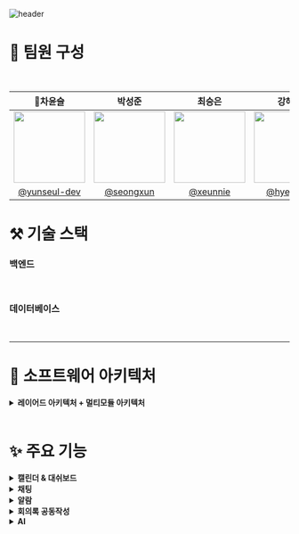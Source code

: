
![header](https://capsule-render.vercel.app/api?type=venom&color=auto&height=300&section=header&text=CalIT&fontSize=50&desc=📆Optimize%20Your%20Workspace%20Scrum%20Management&descAlignY=60)

# 👀 팀원 구성

<br>

|                    **👑차윤슬**                      |                  **박성준**                   |                 **최승은**                  |                     **강혜정**                     |             **지연희**              |
|:------------------------------------------------:|:------------------------------------------:|:----------------------------------------:|:-----------------------------------------------:|:--------------------------------:|
| <img src="https://github.com/user-attachments/assets/8d255376-5ae9-4685-8f11-cd4b18a4bb55" width="128px"/> | <img src="https://github.com/user-attachments/assets/f49055cf-2b4d-41ac-bb7d-98b47d257c4b" width="128px"/> | <img src="https://github.com/user-attachments/assets/21e6cee5-c2f0-4c94-9a0a-938053c5342b" width="128px"/> | <img src="https://github.com/user-attachments/assets/813020ee-ef97-4f44-becd-38ef55a778b1" width="128px"/> | <img src="https://github.com/user-attachments/assets/cefb90f7-237b-4613-b6e2-89e1c40c00f3" width="128px"/> |
| [@yunseul-dev](https://github.com/yunseul-dev) | [@seongxun](https://github.com/seongxun) | [@xeunnie](https://github.com/xeunnie) | [ @hyejeung](https://github.com/hyejeung) | [@Aqulog](https://github.com/Aqulog) |



# ⚒️ 기술 스택



### 백엔드
<img src="https://img.shields.io/badge/SpringBoot-181717?style=flat&logo=SpringBoot&logoColor=6DB33F&color=white" alt=""> <img src="https://img.shields.io/badge/Spring_Security-181717?style=flat&logo=SpringSecurity&logoColor=6DB33F&color=white" alt=""> <img src="https://img.shields.io/badge/JSON_Web_Tokens-181717?style=flat&logo=JSONWebTokens&logoColor=000000&color=white" alt=""> <img src="https://img.shields.io/badge/Spring-181717?style=flat&logo=Spring&logoColor=6DB33F&color=white" alt=""> <img src="https://img.shields.io/badge/Spring_Batch-181717?style=flat&logo=Spring&logoColor=6DB33F&color=white" alt=""> <img src="https://img.shields.io/badge/Apache_Kafka-181717?style=flat&logo=ApacheKafka&logoColor=231F20&color=white" alt=""> <img src="https://img.shields.io/badge/n8n-181717?style=flat&logo=n8n&logoColor=0F74E2&color=white" alt=""> <img src="https://img.shields.io/badge/Redis-181717?style=flat&logo=Redis&logoColor=DC382D&color=white" alt="">
### 데이터베이스
<img src="https://img.shields.io/badge/MariaDB-181717?style=flat&logo=MariaDB&logoColor=003545&color=white" alt=""> <img src="https://img.shields.io/badge/PostgreSQL-181717?style=flat&logo=PostgreSQL&logoColor=336791&color=white" alt=""> 


---



# 🎯 소프트웨어 아키텍처
<details>
  <summary><b>레이어드 아키텍처 + 멀티모듈 아키텍처</b></summary>
  
## 레이어드 아키텍처(Layerd Architecture)
  
  > 레이어드 아키텍처는 소프트웨어를 여러 계층으로 나누어 설계하는 방식입니다. 각 레이어는 정해진 역할을 가집니다.

1. 레이어 간의 책임이 명확하게 분리되어 있어 코드 변경 시 영향 범위를 최소화할 수 있습니다.
2. 레이어 간의 의존 흐름이 일정하여 새로운 기능 개발 시 통일된 프로세스로 빠르게 개발할 수 있었습니다.

<br/>

## 멀티모듈 아키텍처(MultyModule Architecture)
  
> 멀티모듈 아키텍처는 여러 개의 작은 단위 모듈로 소프트웨어를 나누어 설계하는 방식입니다. 각 모듈은 독립적으로 개발되고 배포될 수 있으며, 모듈 간 재사용성을 높여 전체 시스템의 복잡성을 효율적으로 관리할 수 있습니다.

1. 공통 모듈을 여러 프로젝트에서 재사용할 수 있어 코드 중복을 줄일 수 있습니다.
2. 각 모듈이 독립적으로 개발되고 배포될 수 있어 개발 및 테스트의 효율성이 향상됩니다.
3. 기존 모듈을 확장하기 쉽기 때문에 전체 시스템의 복잡성을 효율적으로 관리 가능합니다.

### 1. 멀티모듈 아키텍처 도입 배경 
 프로젝트 초기에는 모든 기능이 단일 모듈로 구성되어 있었습니다. 하지만, 기능이 다양해지고 서버의 역할이 분리될 필요가 생기면서, 각각의 책임에 맞게 모듈을 분리해야 했습니다. 따라서, 프로젝트를 Batch, Common, API-Server라는 세 모듈로 나누었습니다.


![image](https://github.com/user-attachments/assets/4a9a9fa4-4c33-42a4-b97a-27d22d961a3a)

 
### 2. 모듈 구성 및 역할
- **Common 모듈** <br/>
  공통적으로 사용되는 코드와 설정을 관리합니다. 주로 데이터베이스 관련 설정, 공통 유틸리티 클래스 등이 포함되어 있습니다.
- **API-Server 모듈** <br/>
  사용자 요청을 처리하고, 실시간 SSE 알람을 제공하는 등 웹 애플리케이션의 중심이 되는 모듈입니다. 스프링 부트 웹 의존성을 가지고 있어 SSE 알람 서비스를 구현할 수 있습니다.
- **Batch 모듈** <br/>
   일정 작업을 주기적으로 실행하는 서버로, 리마인드 알람 작업 등 배치 처리를 담당합니다. 스프링 배치를 사용하여 멀티 스레드 기반으로 작업을 효율적으로 처리하고, 한 번 실행된 후 종료됩니다.

### 3. 주요 이슈 및 해결 방안

> 멀티모듈화를 진행하면서 SSE 알람 서비스의 의존성 문제가 있었습니다. SseEmitter 클래스를 사용하기 위해서는 spring-boot-web 의존성이 필요했으나, 이 의존성은 배치 모듈의 특성과 맞지 않았습니다. 

이 문제를 해결하기 위해 SSE 알람 전송 로직은 API-Server 모듈에 남겨두어 클라이언트와의 실시간 통신을 유지할 수 있도록 했습니다. 또한 모듈 간 결합도를 낮추기 위해 **Kafka를 사용하여 모듈 간 메시지를 전달하는 구조**를 도입했습니다. Batch 모듈에서 알람 메시지를 Kafka를 통해 전달하면, API-Server 모듈이 이를 수신하여 적절한 SSE 알람을 클라이언트에게 보냅니다. 이를 통해 모듈 간 결합도를 낮추고, 새로운 기능이 추가되더라도 서로의 변경에 영향을 덜 받도록 설계할 수 있었습니다.

### 4. 구조 개선의 효과

- **유지보수성 및 확장성 증가** <br/>
  각 모듈이 독립적으로 개발 및 확장할 수 있는 구조로 변경되었습니다.

- **결합도 감소** <br/>
  모듈 간 의존성을 줄여 변경에 유연하게 대응할 수 있었습니다.

- **성능 최적화** <br/>
  Batch 모듈은 멀티 스레드를 활용한 배치 작업으로 리소스 사용을 최적화하고, API-Server 모듈은 실시간 통신을 유지하는 구조로 설계하여 성능을 개선했습니다.

<br/>

## 레이어드 아키텍처 + 멀티모듈 아키텍처
레이어드 아키텍처를 기반으로 API 서버와 공통 모듈로 구성된 멀티 모듈 구조를 채택 함으로써 API 서버는 주요 비즈니스 로직을 담당하고, 공통 모듈은 엔티티와 같은 재사용 가능한 컴포넌트를 관리하여 모듈 간의 중복을 줄이고 코드의 재사용성을 높였습니다.


</details>


<br>

# ✨ 주요 기능
<details>
  <summary><b>캘린더 & 대쉬보드</b></summary>
  <div markdown="1">

![image](https://github.com/user-attachments/assets/4f08ce80-c1fc-4777-ae44-edef10c648ad)


## 조회 기능 개선: JPQL에서 QueryDSL로의 전환

> 캘린더와 대시보드에서는 스프린트, 태스크, 회의 등 다양한 상황으로 조회가 필요했습니다. 조회 기능을 개선하기 위해 기존 JPQL 코드를 QueryDSL로 리팩토링하여 동적 쿼리를 적용함으로써, 코드의 가독성과 성능을 모두 향상시켰습니다.

### QueryDSL 전환의 장점

1. **동적 쿼리 작성 용이**
    
    QueryDSL은 코드 기반으로 쿼리를 작성하기 때문에, 조건에 따라 유연하게 동적 쿼리를 생성할 수 있습니다. 이를 통해 복잡한 조회 조건을 쉽게 처리할 수 있으며, 코드의 가독성도 높아집니다.
    
2. **컴파일 타임 안전성**
    
    JPQL은 문자열 기반이므로 런타임 오류가 발생할 가능성이 높습니다. 반면, QueryDSL은 Java 코드로 작성되기 때문에, 쿼리 작성 시점에 컴파일 타임에서 오류를 감지할 수 있기 때문에 코드의 안정성을 강화할 수 있습니다.
    
3. **복잡한 조인 처리의 간결화**
    
    QueryDSL은 엔티티 간의 조인이나 서브쿼리를 쉽게 표현할 수 있어, 복잡한 조회 로직을 간결하게 작성할 수 있습니다.
    
4. **N+1 문제 해결**
    
    QueryDSL을 사용하면 **페치 조인(Fetch Join)**을 통해 연관된 엔티티를 한 번의 쿼리로 함께 조회할 수 있습니다. 이를 통해 JPQL에서 자주 발생하는 N+1 문제를 방지하고, 데이터베이스 접근 횟수를 줄여 성능을 더욱 최적화할 수 있습니다.
    

### 성능 개선 사항

- **불필요한 데이터 조회 최소화**
    
    QueryDSL로 리팩토링하면서, 필요한 필드만 선택적으로 조회하도록 최적화했습니다. 이를 통해 데이터 전송량을 줄이고, 데이터베이스의 부하를 줄일 수 있었습니다.
    
- **쿼리 성능 향상 및 N+1 문제 해결**
    
    동적 쿼리를 작성할 때 조건을 유연하게 추가하고, 페치 조인을 사용해 연관된 엔티티를 한 번의 쿼리로 조회하여 N+1 문제를 해결했습니다. 그 결과, 조회 기능의 응답 속도가 크게 향상되었습니다.

  </div>
</details>

<details>
  <summary><b>채팅</b></summary>
  <div markdown="1">

### 1. WebSocket & STOMP
#### **사용 기술 및 적용 이유**

![stomp](https://github.com/user-attachments/assets/d546f308-987a-4ba3-8011-973d94144a63)

<br>

**WebSocket:** 실시간 양방향 통신을 지원하여, 채팅 시스템에서 사용자 간 빠르고 지속적인 메시지 교환이 가능합니다. <br>
**STOMP (Simple Text Oriented Messaging Protocol):** WebSocket 위에서 동작하는 메시징 프로토콜로, 메시지 라우팅을 유연하게 설정할 수 있습니다. **채팅방 ID**를 포함한 경로를 통해 각 채팅방의 구독자들에게 메시지를 정확하게 전달하는 데 활용됩니다.

#### 적용 예시

채팅방마다 `/sub/room/{chatRoomId}` 형식으로 구독 경로를 설정하여, 해당 채팅방에 속한 사용자들이 메시지를 실시간으로 주고받을 수 있게 하였습니다.
### 2. 메시지 전송 흐름
#### **메시지 처리 방식**

**웹소켓을 통한 전송:** 사용자가 웹소켓을 통해 특정 경로로 메시지를 전송합니다. <br>
**인메모리 브로커:** 전송된 메시지는 인메모리 브로커에서 카프카 프로듀서로 전달됩니다. <br>
**카프카 토픽 저장:** 프로듀서는 메시지를 토픽에 직렬화하여 저장합니다. <br>
**컨슈머 메시지 처리:** 컨슈머는 해당 토픽에서 메시지를 읽고 역직렬화한 후 다시 인메모리 브로커로 전달합니다. <br>
**구독자에게 메시지 전달:** 브로커는 메시지를 구독 경로에 맞춰 구독자들에게 실시간으로 전달합니다. <br>

### 3. Kafka
#### **사용 기술 및 적용 이유**

![kafka](https://github.com/user-attachments/assets/213ce4a8-202b-479d-b010-1607480929e5)

<br>

**확장성 및 신뢰성:** STOMP 기반의 세션 관리는 단일 서버 환경에서는 한계가 있었습니다. 다중 서버 환경에서 메시지 손실과 확장성 문제를 해결하기 위해 **Kafka**를 도입하였습니다. Kafka는 사용자가 다른 서버에 접속해도 메시지를 안정적으로 전달받을 수 있도록 해줍니다. <br>
**세션 관리:** 여러 서버를 운영하는 환경에서 Kafka를 통해 서버 간 세션을 관리하여, 메시지의 일관성과 신뢰성을 보장하였습니다.

#### 적용 예시
Kafka의 Pub-Sub 모델을 활용하여 동일한 토픽을 구독한 클라이언트들에게 안정적으로 메시지를 전송하고, 여러 서버 간의 세션 관리 문제를 해결하였습니다.

### 4. 개선 사항
#### Kafka 도입 후 성능 개선

STOMP만으로 운영 시 발생할 수 있는 확장성 문제와 메시지 손실 문제를 해결하였습니다. Kafka의 Pub-Sub 모델을 통해 서버 간 세션을 안정적으로 관리할 수 있었으며, 메시지 전송의 신뢰성을 크게 높였습니다.
    
  </div>
</details>
<details>
  <summary><b>알람</b></summary>
  <div markdown="1">


## Spring Batch를 통한 알람 기능 개선

> 기존에는 **`@Scheduled`** 어노테이션을 사용한 스케줄링 방식으로 리마인드 알람을 구현했지만, 서버 부하와 메모리 사용량 증가로 인해 안정적인 서비스 제공에 어려움이 있었습니다. 이를 해결하기 위해 Spring Batch를 도입하여 알람 기능을 개선했습니다.

### 배치 적용 후 개선 사항

1. **역할 분리**
    
    Spring Batch의 Job, Step, Chunk 구조를 사용하여 리마인드 알람 기능을 단계별로 구현했습니다. 각 알람 유형(회의, 스프린트, 태스크)에 대해 독립적인 배치 작업을 설정하여 관리함으로써 코드의 책임을 명확히 하고 작업의 독립성을 유지했습니다.
    
    - **ItemReader**: 데이터베이스에서 회의, 스프린트, 태스크의 마감일 기준으로 알람 대상 데이터를 조회합니다.
    - **ItemProcessor**: 데이터를 검증하고 알람 메시지에 필요한 정보를 가공하여, 알람 시점에 맞는 데이터를 설정합니다.
    - **ItemWriter**: 가공된 데이터를 Kafka를 통해 **`reminder-alarm`** 토픽으로 전송하여 알람 메시지를 처리합니다.
2. **부하 분산**
    - 알람 처리 로직을 독립적인 배치 서버로 분리해 메인 서버의 부하를 줄이고, 작업 분산을 통해 안정적인 서비스를 제공했습니다.
    - 배치 서버에서 발생하는 오류가 메인 서버에 미치는 영향을 최소화했습니다.
3. **확장성 강화**
    - Spring Batch는 배치 모듈에서 알람 메시지를 Kafka를 통해 API 서버로 전달하고, API 서버는 클라이언트에게 알람을 전송합니다.
    - 이는 배치 모듈과 실시간 알람 처리(SSE Emitter)의 의존성 문제를 해결하고, 모듈 간 결합도를 낮춰 확장성과 유연성을 높였습니다.
4. **Kubernetes CronJob을 통한 배치 스케줄링**
    - Kubernetes 환경에서 Spring Batch 작업을 주기적으로 실행하기 위해 CronJob을 사용했습니다.
    - CronJob을 통해 배치 작업을 정기적으로 실행하여 특정 시간에 맞춰 알람 기능을 수행했습니다.
  
   <img src="https://github.com/user-attachments/assets/c9c8d171-0eec-4994-8191-61fbcf3b764e" width="800" heigh="400" />


  
### 배치 적용 후 성능 비교

프로메테우스와 그라파나로 모니터링한 결과, 도입 전에는 알람 발생 시 CPU 사용량이 급증했으나, 도입 후에는 API 서버의 CPU 사용량이 감소하고 배치 서버에 부하가 분산되는 것을 확인할 수 있었습니다. 

**[배치 도입 전 테스트 결과]**

![image](https://github.com/user-attachments/assets/5677f68a-c56b-4199-97b9-fb4fce7e5469)

**[배치 도입 후 테스트 결과]**
![image](https://github.com/user-attachments/assets/bb925ba8-b415-4a81-b41c-609c2210672b)

- 분산 처리 환경을 구축한 결과, 배치 작업 중에도 다른 API 요청에 영향을 주지 않고 서버의 안정성을 유지할 수 있었습니다.
- 멀티스레드를 활용해 병렬 처리한 결과 알람 처리 속도를 11% 향상시켜 전반적인 시스템 성능을 최적화했습니다.


  </div>
</details>
<details>
  <summary><b>회의록 공동작성</b></summary>
  <div markdown="1">

## 1. Redis

### 인메모리 데이터베이스
- **Redis**는 디스크 기반의 RDB와 달리 **인메모리**에서 데이터를 처리하여 **훨씬 빠른 성능**을 제공합니다.
- 일반적인 인메모리 DB와 달리 Redis는 **영속성**을 지원하여, 장애 발생 시에도 데이터를 복구할 수 있습니다.

### 회의록 공동작성 기능에 Redis 적용 이유
- **빠른 읽기 작업**이 중요한 실시간 공동 작성 환경에 적합해서 선택하였습니다.

### Lookaside 캐시 패턴
- **캐시에서 먼저 데이터를 조회**하고, 데이터가 없을 경우 DB에서 조회하여 캐시에 저장하는 방식입니다.
- 반복적인 읽기 작업에서 **성능 향상**을 기대할 수 있으며, **DB 조회 빈도**를 줄여, 캐시를 활용한 효율적인 읽기 작업이 가능합니다.

## 2. Kafka

### 세션 관리 기능
- 서버를 2대 운영하는 환경에서 **Kafka**를 활용하여 세션 관리 기능을 구현하였습니다.
- 클라이언트 간의 원활한 통신을 위해 Kafka를 선택하였으며, **Pub-Sub 모델**을 기반으로 클라이언트 간에 메시지를 주고받습니다.

### Kafka의 장점
- 동일한 **토픽을 구독한 클라이언트들**에게 메시지를 전송하여, **메시지의 일관성**과 **신뢰성**을 보장합니다.
- **서버 간 세션 연결**를 유지할 수 있습니다.

## 3. 시스템 구성도

- **서버 간 세션 연결** 을 위해 kafka 를 활용해 클라이언트간의 연결을 유지시켰습니다.
- **성능 최적화** 를 위해 **LookaSide 패턴**을 적용하여 읽기 작업의 효율성을 높였습니다.

<img width="877" alt="스크린샷 2024-10-24 오후 9 34 26" src="https://github.com/user-attachments/assets/e4ad109f-fae3-47a1-8bdb-fa8ae98f4986">

## 4. REDIS 적용 후 성능 개선

**[REDIS 도입 전 테스트 결과]**

![성능개선전](https://github.com/user-attachments/assets/5cf1459a-61b7-4a71-a7fd-81f7599328d4)

- REDIS 를 도입하기 전 사용자가 작성할 때마다 DB에 업데이트가 되어 성능에 문제가 발생하였습니다.

**[REDIS 도입 후 테스트 결과]**

![성능개선후](https://github.com/user-attachments/assets/2478e3bc-3829-4681-9659-63cfb597c918)

- REDIS 를 도입해 평균 응답 시간이 총 65% 감소했으며, DB 성능 저하 문제도 해결하였습니다.




  </div>
</details>

<details>
  <summary><b>AI</b></summary>
  <div markdown="1">
    
## N8N? 🤔

**n8n**은 자동화된 워크플로우를 구성할 수 있는 오픈소스 툴로, 다양한 서비스와의 통합을 통해 복잡한 작업들을 시각적으로 간편하게 자동화할 수 있게 해줍니다. 특히 워크플로우의 커스텀 설정이 가능해, 필요에 따라 유연하게 구성할 수 있는 것이 큰 장점입니다.

**CalIT 프로젝트의 챗봇**은 이러한 **n8n**을 활용하여 구현되었습니다. <br>
**n8n**을 사용한 이유는 사용자로부터 검색된 **지식 정보**를 활용하여 **사실에 기반**한 답변을 생성하고, 최신 기술을 통합하여 성능을 최적화하기 위함입니다.

## 챗봇 구조

챗봇의 **기본 구조**는 다음과 같습니다:

![작성 워크플로우](https://github.com/user-attachments/assets/d26cfe96-38d0-4952-aed9-6b503e55ac9a)

1. **사용자 요청 처리**
   - 클라이언트가 서버에 메시지를 보내면, 서버는 n8n의 webhook을 호출하여 정의된 워크플로우를 실행합니다.

2. **워크플로우 실행**
   - 이 워크플로우 내에서 원하는 동작을 커스텀할 수 있기 때문에 CalIT 프로젝트의 구조에 맞도록 직접 설정하였습니다.
   - n8n의 자동화된 워크플로우를 사용하여, 최신 기술을 도입하고 성능을 최적화하였습니다.

## 구현된 워크플로우

### 📨 회의 자료 추천 워크플로우

![ai 회의 자료 추천](https://github.com/user-attachments/assets/2e37a546-6b28-42d3-8b5f-db38b1a0aeb4)

- 사용자가 회의 자료를 요청하면, 웹훅이 동작하고 데이터베이스에 접근하여 관련 정보를 받아옵니다.
- **Information Extractor**에서 중요한 키워드를 추출합니다.
- 이 키워드는 AI 에이전트가 Self API, Output Parser, OpenAI 모델을 통해 처리되며, JSON 형태로 서버에 전달됩니다.

### 📜 회의록 요약 워크플로우

![ai 회의록 요약](https://github.com/user-attachments/assets/f38039dc-5078-4c15-bca7-ee214cfde63f)

  - **Summarization Chain**은 긴 회의록이나 문서를 요약하고 핵심 내용을 추출하는 데 매우 유용합니다.
  - 이를 통해 AI 모델과 연동해 더 효율적이고 간결한 요약 작업을 구현하였습니다.

## 기대 효과

**n8n**을 활용한 자동화된 워크플로우는 단순히 지식을 검색하여 제공하는 것에 그치지 않고, AI와의 연동을 통해 더욱 풍부하고 신뢰성 있는 답변을 사용자에게 제공합니다. <br>
또한, **시각적인 워크플로우 빌더**를 통해 개발자와 비개발자 모두 쉽게 챗봇의 동작을 이해하고 수정할 수 있는 장점을 가지고 있습니다.


  </div>
</details>




